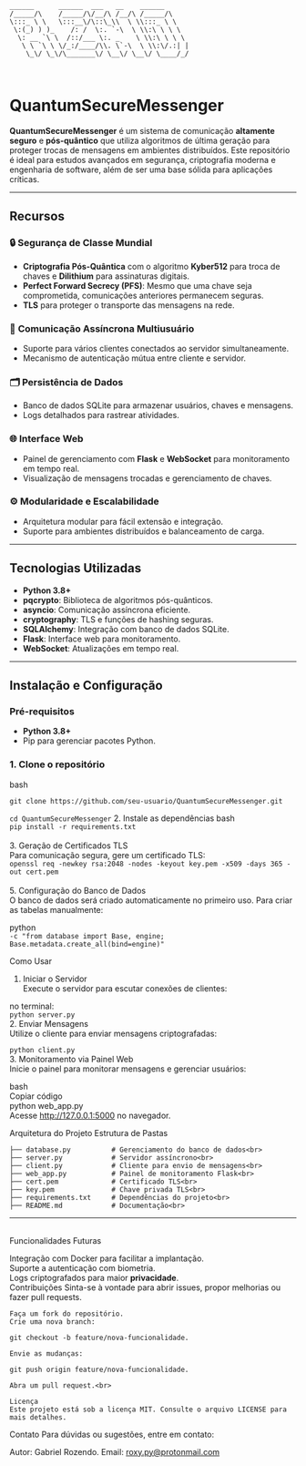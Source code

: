 ````
______      ______  ___   __    ______      
/_____/\    /_____/\/__/\ /__/\ /_____/\     
\:::_ \ \   \:::__\/\::\_\\  \ \\:::_ \ \    
 \:(_) ) )_    /: /  \:. `-\  \ \\:\ \ \ \   
  \: __ `\ \  /::/___ \:. _    \ \\:\ \ \ \  
   \ \ `\ \ \/_:/____/\\. \`-\  \ \\:\/.:| | 
    \_\/ \_\/\_______\/ \__\/ \__\/ \____/_/ 
                                             
                                             
````                                          

# QuantumSecureMessenger

**QuantumSecureMessenger** é um sistema de comunicação **altamente seguro** e **pós-quântico** que utiliza algoritmos de última geração para proteger trocas de mensagens em ambientes distribuídos. Este repositório é ideal para estudos avançados em segurança, criptografia moderna e engenharia de software, além de ser uma base sólida para aplicações críticas.

---

## **Recursos**

### 🔒 **Segurança de Classe Mundial**
- **Criptografia Pós-Quântica** com o algoritmo **Kyber512** para troca de chaves e **Dilithium** para assinaturas digitais.
- **Perfect Forward Secrecy (PFS)**: Mesmo que uma chave seja comprometida, comunicações anteriores permanecem seguras.
- **TLS** para proteger o transporte das mensagens na rede.

### 📡 **Comunicação Assíncrona Multiusuário**
- Suporte para vários clientes conectados ao servidor simultaneamente.
- Mecanismo de autenticação mútua entre cliente e servidor.

### 🗂️ **Persistência de Dados**
- Banco de dados SQLite para armazenar usuários, chaves e mensagens.
- Logs detalhados para rastrear atividades.

### 🌐 **Interface Web**
- Painel de gerenciamento com **Flask** e **WebSocket** para monitoramento em tempo real.
- Visualização de mensagens trocadas e gerenciamento de chaves.

### ⚙️ **Modularidade e Escalabilidade**
- Arquitetura modular para fácil extensão e integração.
- Suporte para ambientes distribuídos e balanceamento de carga.

---

## **Tecnologias Utilizadas**
- **Python 3.8+**
- **pqcrypto**: Biblioteca de algoritmos pós-quânticos.
- **asyncio**: Comunicação assíncrona eficiente.
- **cryptography**: TLS e funções de hashing seguras.
- **SQLAlchemy**: Integração com banco de dados SQLite.
- **Flask**: Interface web para monitoramento.
- **WebSocket**: Atualizações em tempo real.

---

## **Instalação e Configuração**

### Pré-requisitos
- **Python 3.8+**
- Pip para gerenciar pacotes Python.

### 1. Clone o repositório
bash

``git clone https://github.com/seu-usuario/QuantumSecureMessenger.git``

``cd QuantumSecureMessenger``
2. Instale as dependências
bash<br>
``pip install -r requirements.txt``<br>
<br>
3. Geração de Certificados TLS<br>
Para comunicação segura, gere um certificado TLS:<br>
``openssl req -newkey rsa:2048 -nodes -keyout key.pem -x509 -days 365 -out cert.pem``<br>
<br>
5. Configuração do Banco de Dados<br>
O banco de dados será criado automaticamente no primeiro uso. Para criar as tabelas manualmente:<br>

python<br>
``-c "from database import Base, engine; Base.metadata.create_all(bind=engine)"``<br>

Como Usar<br>

1. Iniciar o Servidor<br>
Execute o servidor para escutar conexões de clientes:<br>

no terminal:<br>
``python server.py``<br>
2. Enviar Mensagens<br>
Utilize o cliente para enviar mensagens criptografadas:<br>

``python client.py``<br>
3. Monitoramento via Painel Web<br>
Inicie o painel para monitorar mensagens e gerenciar usuários:<br>

bash<br>
Copiar código<br>
python web_app.py<br>
Acesse http://127.0.0.1:5000 no navegador.<br>

Arquitetura do Projeto
Estrutura de Pastas

```QuantumSecureMessenger/
├── database.py          # Gerenciamento do banco de dados<br>
├── server.py            # Servidor assíncrono<br>
├── client.py            # Cliente para envio de mensagens<br>
├── web_app.py           # Painel de monitoramento Flask<br>
├── cert.pem             # Certificado TLS<br>
├── key.pem              # Chave privada TLS<br>
├── requirements.txt     # Dependências do projeto<br>
├── README.md            # Documentação<br>
```
-----------------------------------------------------------------------------------
<br>
Funcionalidades Futuras<br>

Integração com Docker para facilitar a implantação.<br>
Suporte a autenticação com biometria.<br>
Logs criptografados para maior **privacidade**.<br>
Contribuições
Sinta-se à vontade para abrir issues, propor melhorias ou fazer pull requests.
```
Faça um fork do repositório.
Crie uma nova branch: 

git checkout -b feature/nova-funcionalidade.

Envie as mudanças: 

git push origin feature/nova-funcionalidade.

Abra um pull request.<br>

Licença
Este projeto está sob a licença MIT. Consulte o arquivo LICENSE para mais detalhes.
```

Contato
Para dúvidas ou sugestões, entre em contato:

Autor: Gabriel Rozendo.
Email: roxy.py@protonmail.com
